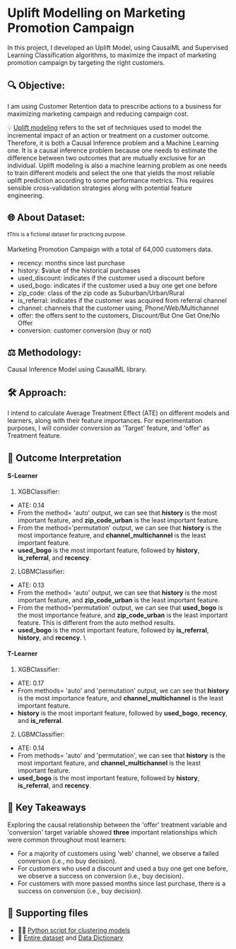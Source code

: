# Uplift Modelling on Marketing Promotion Campaign
In this project, I developed an Uplift Model, using CausalML and Supervised Learning Classification algorithms, to maximize the impact of marketing promotion campaign by targeting the right customers.

## 🔍 Objective: 
I am using Customer Retention data to prescribe actions to a business for maximizing marketing campaign and reducing campaign cost.

  💡 [Uplift modeling](https://proceedings.mlr.press/v67/gutierrez17a/gutierrez17a.pdf) refers to the set of techniques used to model the incremental impact of an action or treatment on a customer outcome. Therefore, it is both a Causal Inference problem and a Machine Learning one. It is a causal inference problem because one needs to estimate the difference between two outcomes that are mutually exclusive for an individual. Uplift modeling is also a machine learning problem as one needs to train different models and select the one that yields the most reliable uplift prediction according to some performance metrics. This requires sensible cross-validation strategies along with potential feature engineering.

## 🌐 About Dataset:
  <sup>:exclamation:This is a fictional dataset for practicing purpose.</sup><sub></sub>

Marketing Promotion Campaign with a total of 64,000 customers data.
- recency: months since last purchase
- history: $value of the historical purchases
- used_discount: indicates if the customer used a discount before
- used_bogo: indicates if the customer used a buy one get one before
- zip_code: class of the zip code as Suburban/Urban/Rural
- is_referral: indicates if the customer was acquired from referral channel
- channel: channels that the customer using, Phone/Web/Multichannel
- offer: the offers sent to the customers, Discount/But One Get One/No Offer
- conversion: customer conversion (buy or not)

## ⚖️ Methodology: 
Causal Inference Model using CausalML library.

## 🛠️ Approach: 
I intend to calculate Average Treatment Effect (ATE) on different models and learners, along with their feature importances. For experimentation purposes, I will consider conversion as 'Target' feature, and 'offer' as Treatment feature.

## 🎉 Outcome Interpretation
#### S-Learner
1. XGBClassifier: 
  - ATE: 0.14
  - From the method= 'auto' output, we can see that **history** is the most important feature, and **zip_code_urban** is the least important feature.
  - From the method='permutation' output, we can see that **history** is the most importance feature, and **channel_multichannel** is the least important feature. 
  - **used_bogo** is the most important feature, followed by **history**, **is_referral**, and **recency**. 
2. LGBMClassifier:
  - ATE: 0.13
  - From the method= 'auto' output, we can see that **history** is the most important feature, and **zip_code_urban** is the least important feature.
  - From the method='permutation' output, we can see that **used_bogo** is the most importance feature, and **zip_code_urban** is the least important feature. This is different from the auto method results.
  - **used_bogo** is the most important feature, followed by **is_referral**, **history**, and **recency**. \

#### T-Learner
1. XGBClassifier:
  - ATE: 0.17
  - From methods= 'auto' and 'permutation' output, we can see that **history** is the most importance feature, and **channel_multichannel** is the least important feature. 
  - **history** is the most important feature, followed by **used_bogo**, **recency**, and **is_referral**. 
2. LGBMClassifier:
  - ATE: 0.14
  - From methods= 'auto' and 'permutation', we can see that **history** is the most important feature, and **channel_multichannel** is the least important feature.
  - **used_bogo** is the most important feature, followed by **history**, **is_referral**, and **recency**.
 
## 🎯 Key Takeaways
Exploring the causal relationship between the 'offer' treatment variable and 'conversion' target variable showed **three** important relationships which were common throughout most learners:
- For a majority of customers using 'web' channel, we observe a failed conversion (i.e., no buy decision).
- For customers who used a discount and used a buy one get one before, we observe a success on conversion (i.e., buy decision).
- For customers with more passed months since last purchase, there is a success on conversion (i.e., buy decision).

## 🔗 Supporting files
- 👩‍💻 [Python script for clustering models](Code/uplift-modeling.ipynb)
- 📁 [Entire dataset](Dataset/customer_retention_data.csv) and [Data Dictionary](Dataset/customer-retention-data-dictionary.xlsx)
